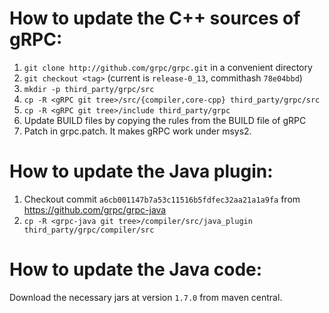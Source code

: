 # How to update the C++ sources of gRPC:

1. `git clone http://github.com/grpc/grpc.git` in a convenient directory
2. `git checkout <tag>` (current is `release-0_13`, commithash `78e04bbd`)
3. `mkdir -p third_party/grpc/src`
4. `cp -R <gRPC git tree>/src/{compiler,core-cpp} third_party/grpc/src`
5. `cp -R <gRPC git tree>/include third_party/grpc`
6. Update BUILD files by copying the rules from the BUILD file of gRPC
7. Patch in grpc.patch. It makes gRPC work under msys2.


# How to update the Java plugin:

1. Checkout commit `a6cb001147b7a53c11516b5fdfec32aa21a1a9fa` from https://github.com/grpc/grpc-java
2. `cp -R <grpc-java git tree>/compiler/src/java_plugin third_party/grpc/compiler/src`

# How to update the Java code:

Download the necessary jars at version `1.7.0` from maven central.
